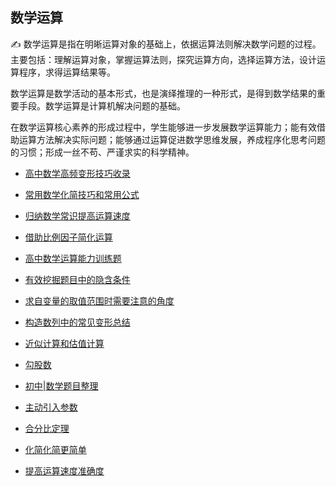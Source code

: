 ##  **数学运算**

:writing_hand: 数学运算是指在明晰运算对象的基础上，依据运算法则解决数学问题的过程。主要包括：理解运算对象，掌握运算法则，探究运算方向，选择运算方法，设计运算程序，求得运算结果等。

数学运算是数学活动的基本形式，也是演绎推理的一种形式，是得到数学结果的重要手段。数学运算是计算机解决问题的基础。

在数学运算核心素养的形成过程中，学生能够进一步发展数学运算能力；能有效借助运算方法解决实际问题；能够通过运算促进数学思维发展，养成程序化思考问题的习惯；形成一丝不苟、严谨求实的科学精神。

* <a     href=" https://www.cnblogs.com/wanghai0666/p/9429037.html "  target="_blank" >高中数学高频变形技巧收录</a>  

* <a     href="https://www.cnblogs.com/wanghai0666/p/11073489.html  "  target="_blank" >常用数学化简技巧和常用公式</a> 

 * <a     href="https://www.cnblogs.com/wanghai0666/p/9683107.html  "  target="_blank" >归纳数学常识提高运算速度  </a>  

* <a     href=" https://www.cnblogs.com/wanghai0666/p/8358052.html "  target="_blank" >借助比例因子简化运算</a>  

 * <a     href=" https://www.cnblogs.com/wanghai0666/p/9378284.html "  target="_blank" >高中数学运算能力训练题 </a>  

* <a     href="https://www.cnblogs.com/wanghai0666/p/9070592.html  "  target="_blank" >有效挖掘题目中的隐含条件</a> 

* <a     href="https://www.cnblogs.com/wanghai0666/p/10096600.html" target="_blank" >求自变量的取值范围时需要注意的角度</a> 

* <a   href=" https://www.cnblogs.com/wanghai0666/p/10182054.html" target="_blank" >构造数列中的常见变形总结</a> 

 * <a     href=" https://www.cnblogs.com/wanghai0666/p/11044983.html  "  target="_blank" >近似计算和估值计算</a>  

*  <a  href="https://www.cnblogs.com/wanghai0666/p/12213268.html"  target="_blank">勾股数</a>

 * <a  href="https://www.cnblogs.com/wanghai0666/p/12039691.html"  target="_blank">初中|数学题目整理</a>

 *  [主动引入参数](https://www.cnblogs.com/wanghai0666/p/17533978.html) 

* <a  href="https://www.cnblogs.com/wanghai0666/p/12058000.html"  target="_blank">合分比定理</a> 

 * <a  href="https://www.cnblogs.com/wanghai0666/p/9987434.html"  target="_blank">化简化简更简单</a> 

* <a  href="https://www.cnblogs.com/wanghai0666/p/11823486.html"  target="_blank">提高运算速度准确度</a> 
